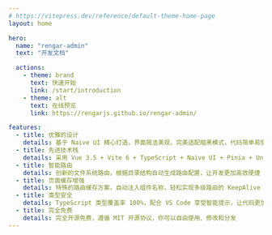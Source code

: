 ```yaml
---
# https://vitepress.dev/reference/default-theme-home-page
layout: home

hero:
  name: "rengar-admin"
  text: "开发文档"

  actions:
    - theme: brand
      text: 快速开始
      link: /start/introduction
    - theme: alt
      text: 在线预览
      link: https://rengarjs.github.io/rengar-admin/

features:
  - title: 优雅的设计
    details: 基于 Naive UI 精心打造，界面简洁美观，完美适配暗黑模式，代码简单易懂
  - title: 先进技术栈
    details: 采用 Vue 3.5 + Vite 6 + TypeScript + Naive UI + Pinia + UnoCSS 等前沿技术
  - title: 智能路由
    details: 创新的文件系统路由，根据目录结构自动生成路由配置，让开发更加高效便捷
  - title: 页面缓存增强
    details: 特殊的路由缓存方案，自动注入组件名称，轻松实现多级路由的 KeepAlive 功能
  - title: 类型安全
    details: TypeScript 类型覆盖率 100%，配合 VS Code 享受智能提示，让代码更加健壮可靠
  - title: 完全免费
    details: 完全开源免费，遵循 MIT 开源协议，你可以自由使用、修改和分发
---
```

